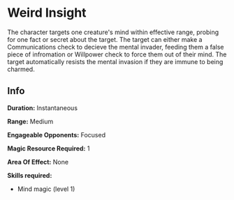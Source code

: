 # Weird Insight

The character targets one creature's mind within effective range, probing for one fact or secret about the target. The target can either make a Communications check to decieve the mental invader, feeding them a false piece of infromation or Willpower check to force them out of their mind. The target automatically resists the mental invasion if they are immune to being charmed.

## Info

**Duration:** Instantaneous

**Range:** Medium

**Engageable Opponents:** Focused

**Magic Resource Required:** 1

**Area Of Effect:** None

**Skills required:**

- Mind magic (level 1)
